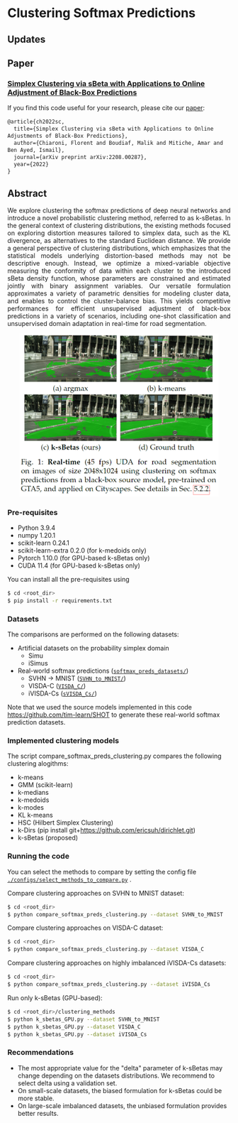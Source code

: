 # Clustering Softmax Predictions

## Updates

## Paper
### [**Simplex Clustering via sBeta with Applications to Online Adjustment of Black-Box Predictions**](https://arxiv.org/pdf/2208.00287.pdf)

If you find this code useful for your research, please cite our [paper](https://arxiv.org/pdf/2208.00287.pdf):
```
@article{ch2022sc,
  title={Simplex Clustering via sBeta with Applications to Online Adjustments of Black-Box Predictions},
  author={Chiaroni, Florent and Boudiaf, Malik and Mitiche, Amar and Ben Ayed, Ismail},
  journal={arXiv preprint arXiv:2208.00287},
  year={2022}
}
```

## Abstract
<p align="justify">
  We explore clustering the softmax predictions of deep neural networks and introduce a novel probabilistic clustering method, referred to as k-sBetas. In the general context of clustering distributions, the existing methods focused on exploring distortion measures tailored to simplex data, such as the KL divergence, as alternatives to the standard Euclidean distance. We provide a general perspective of clustering distributions, which emphasizes that the statistical models underlying distortion-based methods may not be descriptive enough. Instead, we optimize a mixed-variable objective measuring the conformity of data within each cluster to the introduced sBeta density function, whose parameters are constrained and estimated jointly with binary assignment variables.
Our versatile formulation approximates a variety of parametric densities for modeling cluster data, and enables to control the cluster-balance bias. This yields competitive performances for efficient unsupervised adjustment of black-box predictions in a variety of scenarios, including one-shot classification and unsupervised domain adaptation in real-time for road segmentation.
</p>
<p align="center">
  <img src="./code_illustrations/real_time_UDA_road_seg.PNG" width="450">
</p>

### Pre-requisites
* Python 3.9.4
* numpy 1.20.1
* scikit-learn 0.24.1
* scikit-learn-extra 0.2.0 (for k-medoids only)
* Pytorch 1.10.0 (for GPU-based k-sBetas only)
* CUDA 11.4 (for GPU-based k-sBetas only)

You can install all the pre-requisites using 
```bash
$ cd <root_dir>
$ pip install -r requirements.txt
```

### Datasets
The comparisons are performed on the following datasets:
- Artificial datasets on the probability simplex domain
  - Simu
  - iSimus
- Real-world softmax predictions ([`softmax_preds_datasets/`](./softmax_preds_datasets))
  - SVHN -> MNIST ([`SVHN_to_MNIST/`](./softmax_preds_datasets/SVHN_to_MNIST))
  - VISDA-C ([`VISDA_C/`](./softmax_preds_datasets/VISDA_C))
  - iVISDA-Cs ([`sVISDA_Cs/`](./softmax_preds_datasets/iVISDA_Cs))

Note that we used the source models implemented in this code https://github.com/tim-learn/SHOT to generate these real-world softmax prediction datasets.

### Implemented clustering models
The script compare_softmax_preds_clustering.py compares the following clustering alogithms:
- k-means
- GMM (scikit-learn)
- k-medians
- k-medoids
- k-modes
- KL k-means
- HSC (Hilbert Simplex Clustering)
- k-Dirs (pip install git+https://github.com/ericsuh/dirichlet.git)
- k-sBetas (proposed)

### Running the code
You can select the methods to compare by setting the config file [`./configs/select_methods_to_compare.py`](./configs/select_methods_to_compare.yml) .

Compare clustering approaches on SVHN to MNIST dataset:
```bash
$ cd <root_dir>
$ python compare_softmax_preds_clustering.py --dataset SVHN_to_MNIST
```

Compare clustering approaches on VISDA-C dataset:
```bash
$ cd <root_dir>
$ python compare_softmax_preds_clustering.py --dataset VISDA_C
```

Compare clustering approaches on highly imbalanced iVISDA-Cs datasets:
```bash
$ cd <root_dir>
$ python compare_softmax_preds_clustering.py --dataset iVISDA_Cs
```

Run only k-sBetas (GPU-based):
```bash
$ cd <root_dir>/clustering_methods
$ python k_sbetas_GPU.py --dataset SVHN_to_MNIST
$ python k_sbetas_GPU.py --dataset VISDA_C
$ python k_sbetas_GPU.py --dataset iVISDA_Cs
```


### Recommendations
- The most appropriate value for the "delta" parameter of k-sBetas may change depending on the datasets distributions. We recommend to select delta using a validation set.
- On small-scale datasets, the biased formulation for k-sBetas could be more stable.
- On large-scale imbalanced datasets, the unbiased formulation provides better results.
